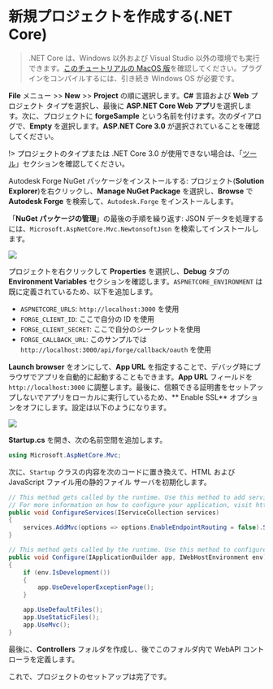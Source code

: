 # 新規プロジェクトを作成する(.NET Core)

> .NET Core は、Windows 以外および Visual Studio 以外の環境でも実行できます。[このチュートリアルの MacOS 版](https://github.com/augustogoncalves/dotnetcoreheroku)を確認してください。プラグインをコンパイルするには、引き続き Windows OS が必要です。

**File** メニュー >> **New** >> **Project** の順に選択します。**C#** 言語および **Web** プロジェクト タイプを選択し、最後に **ASP.NET Core Web アプリ**を選択します。次に、プロジェクトに **forgeSample** という名前を付けます。次のダイアログで、**Empty** を選択します。**ASP.NET Core 3.0** が選択されていることを確認してください。

!> プロジェクトのタイプまたは .NET Core 3.0 が使用できない場合は、「[ツール](/ja-JP/environment/tools/netcore)」セクションを確認してください。

Autodesk Forge NuGet パッケージをインストールする: プロジェクト(**Solution Explorer**)を右クリックし、**Manage NuGet Package** を選択し、**Browse** で **Autodesk Forge** を検索して、`Autodesk.Forge` をインストールします。

「**NuGet パッケージの管理**」の最後の手順を繰り返す: JSON データを処理するには、`Microsoft.AspNetCore.Mvc.NewtonsoftJson` を検索してインストールします。 

![](_media/netcore/create_project.gif)

プロジェクトを右クリックして **Properties** を選択し、**Debug** タブの **Environment Variables** セクションを確認します。`ASPNETCORE_ENVIRONMENT` は既に定義されているため、以下を追加します。

- `ASPNETCORE_URLS`: `http://localhost:3000` を使用
- `FORGE_CLIENT_ID`: ここで自分の ID を使用
- `FORGE_CLIENT_SECRET`: ここで自分のシークレットを使用
- `FORGE_CALLBACK_URL`: このサンプルでは `http://localhost:3000/api/forge/callback/oauth` を使用

**Launch browser** をオンにして、**App URL** を指定することで、デバッグ時にブラウザでアプリを自動的に起動することもできます。**App URL** フィールドを `http://localhost:3000` に調整します。最後に、信頼できる証明書をセットアップしないでアプリをローカルに実行しているため、** Enable SSL** オプションをオフにします。設定は以下のようになります。

![](_media/netcore/env_vars.png)

**Startup.cs** を開き、次の名前空間を追加します。

```csharp
using Microsoft.AspNetCore.Mvc;
```

次に、`Startup` クラスの内容を次のコードに置き換えて、HTML および JavaScript ファイル用の静的ファイル サーバを初期化します。 

```csharp
// This method gets called by the runtime. Use this method to add services to the container.
// For more information on how to configure your application, visit https://go.microsoft.com/fwlink/?LinkID=398940
public void ConfigureServices(IServiceCollection services)
{
    services.AddMvc(options => options.EnableEndpointRouting = false).SetCompatibilityVersion(CompatibilityVersion.Version_3_0).AddNewtonsoftJson();
}

// This method gets called by the runtime. Use this method to configure the HTTP request pipeline.
public void Configure(IApplicationBuilder app, IWebHostEnvironment env)
{
    if (env.IsDevelopment())
    {
        app.UseDeveloperExceptionPage();
    }

    app.UseDefaultFiles();
    app.UseStaticFiles();
    app.UseMvc();
}
```

最後に、**Controllers** フォルダを作成し、後でこのフォルダ内で WebAPI コントローラを定義します。

これで、プロジェクトのセットアップは完了です。